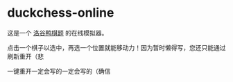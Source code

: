 # duckchess-online

这是一个 [洛谷鸭棋题](https://www.luogu.com.cn/problem/P5380) 的在线模拟器。

点击一个棋子以选中，再选一个位置就能移动力！因为暂时懒得写，您还只能通过刷新重开（悲

一键重开一定会写的一定会写的（确信
